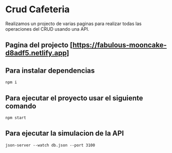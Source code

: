 # Crud Cafeteria

Realizamos un projecto de varias paginas para realizar todas las operaciones del CRUD usando una API.

## Pagina del projecto [https://fabulous-mooncake-d8adf5.netlify.app]

## Para instalar dependencias
`npm i`

## Para ejecutar el proyecto usar el siguiente comando
`npm start`

## Para ejecutar la simulacion de la API
`json-server --watch db.json --port 3100`
